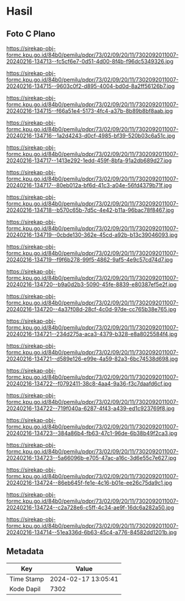 # Hasil

## Foto C Plano

https://sirekap-obj-formc.kpu.go.id/84b0/pemilu/pdpr/73/02/09/20/11/7302092011007-20240216-134713--fc5cf6e7-0d51-4d00-8f4b-f96dc5349326.jpg

https://sirekap-obj-formc.kpu.go.id/84b0/pemilu/pdpr/73/02/09/20/11/7302092011007-20240216-134715--9603c0f2-d895-4004-bd0d-8a2ff56126b7.jpg

https://sirekap-obj-formc.kpu.go.id/84b0/pemilu/pdpr/73/02/09/20/11/7302092011007-20240216-134715--f66a51e4-5173-4fc4-a37b-8b89b8bf8aab.jpg

https://sirekap-obj-formc.kpu.go.id/84b0/pemilu/pdpr/73/02/09/20/11/7302092011007-20240216-134716--1a2d4243-d0cf-4985-bf39-520b03c6a51c.jpg

https://sirekap-obj-formc.kpu.go.id/84b0/pemilu/pdpr/73/02/09/20/11/7302092011007-20240216-134717--1413e292-1edd-459f-8bfa-91a2db689d27.jpg

https://sirekap-obj-formc.kpu.go.id/84b0/pemilu/pdpr/73/02/09/20/11/7302092011007-20240216-134717--80eb012a-bf6d-41c3-a04e-56fd4379b71f.jpg

https://sirekap-obj-formc.kpu.go.id/84b0/pemilu/pdpr/73/02/09/20/11/7302092011007-20240216-134718--b570c65b-7d5c-4e42-b11a-96bac78f8467.jpg

https://sirekap-obj-formc.kpu.go.id/84b0/pemilu/pdpr/73/02/09/20/11/7302092011007-20240216-134719--0cbde130-362e-45cd-a92b-b13c39046093.jpg

https://sirekap-obj-formc.kpu.go.id/84b0/pemilu/pdpr/73/02/09/20/11/7302092011007-20240216-134719--f9f6b278-99f5-4862-9af5-4e9c57cd74d7.jpg

https://sirekap-obj-formc.kpu.go.id/84b0/pemilu/pdpr/73/02/09/20/11/7302092011007-20240216-134720--b9a0d2b3-5090-45fe-8839-e80387ef5e2f.jpg

https://sirekap-obj-formc.kpu.go.id/84b0/pemilu/pdpr/73/02/09/20/11/7302092011007-20240216-134720--4a37f08d-28cf-4c0d-97de-cc765b38e765.jpg

https://sirekap-obj-formc.kpu.go.id/84b0/pemilu/pdpr/73/02/09/20/11/7302092011007-20240216-134721--234d275a-aca3-4379-b328-e8a8025584f4.jpg

https://sirekap-obj-formc.kpu.go.id/84b0/pemilu/pdpr/73/02/09/20/11/7302092011007-20240216-134721--d589e126-e99e-4a59-82a3-6bc74538d698.jpg

https://sirekap-obj-formc.kpu.go.id/84b0/pemilu/pdpr/73/02/09/20/11/7302092011007-20240216-134722--f0792411-38c8-4aa4-9a36-f3c7daafd6cf.jpg

https://sirekap-obj-formc.kpu.go.id/84b0/pemilu/pdpr/73/02/09/20/11/7302092011007-20240216-134722--719f040a-6287-4f43-a439-ed1c923769f8.jpg

https://sirekap-obj-formc.kpu.go.id/84b0/pemilu/pdpr/73/02/09/20/11/7302092011007-20240216-134723--384a86b4-fb63-47c1-96de-6b38b49f2ca3.jpg

https://sirekap-obj-formc.kpu.go.id/84b0/pemilu/pdpr/73/02/09/20/11/7302092011007-20240216-134723--5a66096b-e705-47ac-a16c-3d6e55c7e627.jpg

https://sirekap-obj-formc.kpu.go.id/84b0/pemilu/pdpr/73/02/09/20/11/7302092011007-20240216-134724--86eb645f-fe1e-4c16-b01e-ee26c75da9c1.jpg

https://sirekap-obj-formc.kpu.go.id/84b0/pemilu/pdpr/73/02/09/20/11/7302092011007-20240216-134724--c2a728e6-c5ff-4c34-ae9f-16dc6a282a50.jpg

https://sirekap-obj-formc.kpu.go.id/84b0/pemilu/pdpr/73/02/09/20/11/7302092011007-20240216-134714--51ea336d-6b63-45c4-a776-84582dd1201b.jpg


## Metadata

| Key        | Value               |
| ---------- | ------------------- |
| Time Stamp | 2024-02-17 13:05:41 |
| Kode Dapil | 7302                |




